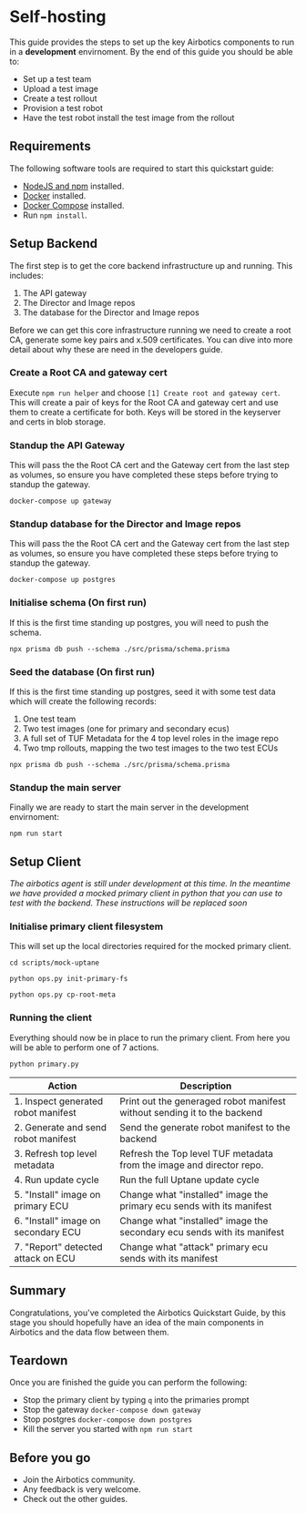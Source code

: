 # Self-hosting

This guide provides the steps to set up the key Airbotics components to run in a **development** envirnoment. By the end of this guide you should be able to:

* Set up a test team
* Upload a test image
* Create a test rollout
* Provision a test robot
* Have the test robot install the test image from the rollout


## Requirements
The following software tools are required to start this quickstart guide: 
* [NodeJS and npm](https://docs.npmjs.com/downloading-and-installing-node-js-and-npm) installed.
* [Docker](https://docs.docker.com/get-docker/) installed.
* [Docker Compose](https://docs.docker.com/compose/install/) installed.
* Run `npm install`.


## Setup Backend
The first step is to get the core backend infrastructure up and running. This includes:
1. The API gateway
2. The Director and Image repos
3. The database for the Director and Image repos 

Before we can get this core infrastructure running we need to create a root CA, generate some key pairs and x.509 certificates. You can dive into more detail about why these are need in the developers guide.

### Create a Root CA and gateway cert
Execute `npm run helper` and choose `[1] Create root and gateway cert`. This will create a pair of keys for the Root CA and gateway cert and use them to create a certificate for both. Keys will be stored in the keyserver and certs in blob storage.

### Standup the API Gateway
This will pass the the Root CA cert and the Gateway cert from the last step as volumes, so ensure you have completed these steps before trying to standup the gateway.

```
docker-compose up gateway
```

### Standup database for the Director and Image repos
This will pass the the Root CA cert and the Gateway cert from the last step as volumes, so ensure you have completed these steps before trying to standup the gateway.

```
docker-compose up postgres
```


### Initialise schema (On first run)
If this is the first time standing up postgres, you will need to push the schema. 
```
npx prisma db push --schema ./src/prisma/schema.prisma 
```


### Seed the database (On first run)
If this is the first time standing up postgres, seed it with some test data which will create the following records:
1. One test team
2. Two test images (one for primary and secondary ecus) 
3. A full set of TUF Metadata for the 4 top level roles in the image repo
4. Two tmp rollouts, mapping the two test images to the two test ECUs

```
npx prisma db push --schema ./src/prisma/schema.prisma 
```

### Standup the main server
Finally we are ready to start the main server in the development envirnoment:

```
npm run start 
```


## Setup Client 
*The airbotics agent is still under development at this time. In the meantime we have provided a mocked primary client in python that you can use to test with the backend. These instructions will be replaced soon*

### Initialise primary client filesystem
This will set up the local directories required for the mocked primary client.
```
cd scripts/mock-uptane

python ops.py init-primary-fs 

python ops.py cp-root-meta
```

### Running the client
Everything should now be in place to run the primary client. From here you will be able to perform one of 7 actions.
```
python primary.py
```

| Action                                  | Description                                                              |
| ----------------------------------------| ------------------------------------------------------------------------ |
| 1. Inspect generated robot manifest     | Print out the generaged robot manifest without sending it to the backend |
| 2. Generate and send robot manifest     | Send the generate robot manifest to the backend                          | 
| 3. Refresh top level metadata           | Refresh the Top level TUF metadata from the image and director repo.     |
| 4. Run update cycle                     | Run the full Uptane update cycle                                         |
| 5. "Install" image on primary ECU       | Change what "installed" image the primary ecu sends with its manifest    |
| 6. "Install" image on secondary ECU     | Change what "installed" image the secondary ecu sends with its manifest  |
| 7. "Report" detected attack on ECU      | Change what "attack" primary ecu sends with its manifest                 |



## Summary
Congratulations, you've completed the Airbotics Quickstart Guide, by this stage you should hopefully have an idea of the main components in Airbotics and the data flow between them.


## Teardown 
Once you are finished the guide you can perform the following:

* Stop the primary client by typing `q` into the primaries prompt
* Stop the gateway `docker-compose down gateway`
* Stop postgres `docker-compose down postgres`
* Kill the server you started with `npm run start`


## Before you go
* Join the Airbotics community.
* Any feedback is very welcome.
* Check out the other guides.
